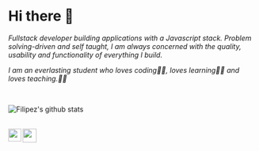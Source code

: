 # Hi there 🤖



<p>
  <em>
  Fullstack developer building applications with a Javascript stack.
  Problem solving-driven and self taught, I am always concerned with the quality, usability and functionality of everything I build.

I am an everlasting student who loves coding👨‍💻, loves learning👨‍🎓 and loves teaching.👨‍🏫
  </em>  
</p>


<br>


![Filipez's github stats](https://github-readme-stats.vercel.app/api?username=Filipezz&show_icons=true&hide_border=true)

<br>

  <a href="https://www.linkedin.com/in/filipemarron/">
   <img align="left" width="26px" src="https://cdns.iconmonstr.com/wp-content/assets/preview/2012/240/iconmonstr-linkedin-1.png" />
  </a>
 
 
  <a href="mailto:filipezmarron@gmail.com">
    <img align="left" width="28px" src="https://cdns.iconmonstr.com/wp-content/assets/preview/2018/240/iconmonstr-gmail-1.png" />
  </a>



